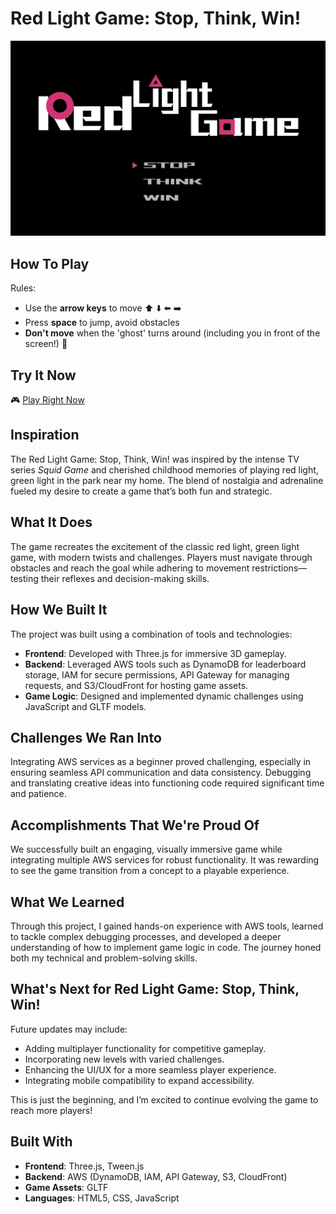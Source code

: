 # Red Light Game: Stop, Think, Win!

![Game Banner](https://github.com/HsuanChi1204/Red-Light-Game/blob/main/Red-Light-Game_Banner.png "Red Light Game Banner")

## How To Play
Rules: 
- Use the **arrow keys** to move ⬆️ ⬇️ ⬅️ ➡️ 
- Press **space** to jump, avoid obstacles
- **Don't move** when the 'ghost' turns around (including you in front of the screen!) 👀

## Try It Now
🎮 [Play Right Now](https://d9kvnfvblc1lm.cloudfront.net)

## Inspiration
The Red Light Game: Stop, Think, Win! was inspired by the intense TV series *Squid Game* and cherished childhood memories of playing red light, green light in the park near my home. The blend of nostalgia and adrenaline fueled my desire to create a game that’s both fun and strategic.

## What It Does
The game recreates the excitement of the classic red light, green light game, with modern twists and challenges. Players must navigate through obstacles and reach the goal while adhering to movement restrictions—testing their reflexes and decision-making skills.

## How We Built It
The project was built using a combination of tools and technologies:

- **Frontend**: Developed with Three.js for immersive 3D gameplay.
- **Backend**: Leveraged AWS tools such as DynamoDB for leaderboard storage, IAM for secure permissions, API Gateway for managing requests, and S3/CloudFront for hosting game assets.
- **Game Logic**: Designed and implemented dynamic challenges using JavaScript and GLTF models.

## Challenges We Ran Into
Integrating AWS services as a beginner proved challenging, especially in ensuring seamless API communication and data consistency. Debugging and translating creative ideas into functioning code required significant time and patience.

## Accomplishments That We're Proud Of
We successfully built an engaging, visually immersive game while integrating multiple AWS services for robust functionality. It was rewarding to see the game transition from a concept to a playable experience.

## What We Learned
Through this project, I gained hands-on experience with AWS tools, learned to tackle complex debugging processes, and developed a deeper understanding of how to implement game logic in code. The journey honed both my technical and problem-solving skills.

## What's Next for Red Light Game: Stop, Think, Win!
Future updates may include:

- Adding multiplayer functionality for competitive gameplay.
- Incorporating new levels with varied challenges.
- Enhancing the UI/UX for a more seamless player experience.
- Integrating mobile compatibility to expand accessibility.

This is just the beginning, and I’m excited to continue evolving the game to reach more players!

## Built With
- **Frontend**: Three.js, Tween.js
- **Backend**: AWS (DynamoDB, IAM, API Gateway, S3, CloudFront)
- **Game Assets**: GLTF
- **Languages**: HTML5, CSS, JavaScript
